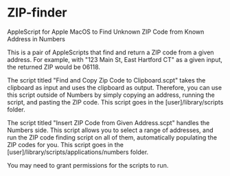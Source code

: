 # ZIP-finder

AppleScript for Apple MacOS to Find Unknown ZIP Code from Known Address in Numbers

This is a pair of AppleScripts that find and return a ZIP code from a given address. For example, with "123 Main St, East Hartford CT" as a given input, the returned ZIP would be 06118.

The script titled "Find and Copy Zip Code to Clipboard.scpt" takes the clipboard as input and uses the clipboard as output. Therefore, you can use this script outside of Numbers by simply copying an address, running the script, and pasting the ZIP code. This script goes in the [user]/library/scripts folder.

The script titled "Insert ZIP Code from Given Address.scpt" handles the Numbers side. This script allows you to select a range of addresses, and run the ZIP code finding script on all of them, automatically populating the ZIP codes for you. This script goes in the [user]/library/scripts/applications/numbers folder.

You may need to grant permissions for the scripts to run. 
